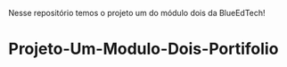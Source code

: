 Nesse repositório temos o projeto um do módulo dois da BlueEdTech!
# Projeto-Um-Modulo-Dois-Portifolio
